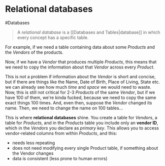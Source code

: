 # Relational databases
#Databases 

> A *relational database* is a [[Databases and Tables|database]] in which every concept has a specific table.
 
For example, if we need a table containing data about some *Products* and the *Vendors* of the products. 

Now, if we have a *Vendor* that produces multiple *Products*, this means that we need to copy the information about that *Vendor* across every *Product*.

This is not a problem if information about the *Vendor* is short and concise, but if there are things like the Name, Date of Birth, Place of Living, State etc. we can already see how much *time* and *space* we would need to waste. Now, this is still not critical for 2-3 *Products* of the same *Vendor*, but if we have 100 of them, we're kinda fucked, because we need to copy the same exact things 100 times.
And, even then, suppose the *Vendor* changed its name. Then, we need to change the name on 100 tables...

This is where **relational databases** shine. You create a table for *Vendors*, a table for *Products*, and in the *Products* table you include only an **vendor ID**, which in the *Vendors* you declare as *primary key*. This allows you to access vendor-related columns from within *Products*, and this:
* needs less repeating
* does not need modifying every single Product table, if something about the Vendor changes
* data is consistent (less prone to human errors)